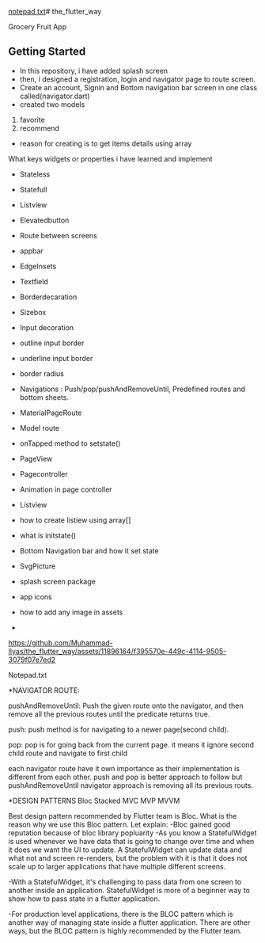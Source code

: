 [notepad.txt](https://github.com/Muhammad-Ilyas/the_flutter_way/files/13327985/notepad.txt)# the_flutter_way

Grocery Fruit App

## Getting Started

- In this repository, i have added splash screen
- then, i designed a registration, login and navigator page to route screen.
- Create an account, Signin and Bottom navigation bar screen in one class called(navigator.dart)
- created two models
1. favorite
2. recommend
- reason for creating is to get items details using array
  

What keys widgets or properties i have learned and implement
- Stateless
- Statefull
- Listview
- Elevatedbutton
- Route between screens
- appbar
- EdgeInsets
- Textfield
- Borderdecaration
- Sizebox
- Input decoration
- outline input border
- underline input border
- border radius
- Navigations : Push/pop/pushAndRemoveUntil, Predefined routes and bottom sheets.
- MaterialPageRoute
- Model route
- onTapped method to setstate()
- PageView
- Pagecontroller
- Animation in page controller
- Listview
- how to create listiew using array[]
- what is initstate()
- Bottom Navigation bar and how it set state
- SvgPicture
- splash screen package
- app icons
- how to add any image in assets

- 

https://github.com/Muhammad-Ilyas/the_flutter_way/assets/11896164/f395570e-449c-4114-9505-3079f07e7ed2


Notepad.txt

*NAVIGATOR ROUTE:

pushAndRemoveUntil:
Push the given route onto the navigator, and then remove all the previous routes until the predicate returns true.

push:
push method is for navigating to a newer page(second child).

pop:
pop is for going back from the current page. it means it ignore second child route and navigate to first child 

each navigator route have it own importance as their implementation is different from each other. 
push and pop is better approach to follow but pushAndRemoveUntil navigator approach is removing all its previous routs.


*DESIGN PATTERNS
Bloc
Stacked
MVC
MVP
MVVM

Best design pattern recommended by Flutter team is Bloc.
What is the reason why we use this Bloc pattern. Let explain:
-Bloc gained good reputation because of bloc library popluarity
-As you know a StatefulWidget is used whenever we have data that is going to change over time and when it does we want the UI to update. 
A StatefulWidget can update data and what not and screen re-renders, but the problem with it is that it
does not scale up to larger applications that have multiple different screens.

-With a StatefulWidget, it's challenging to pass data from one screen to another inside an application.
StatefulWidget is more of a beginner way to show how to pass state in a flutter application.

-For production level applications, there is the BLOC pattern which is another way of managing state inside a flutter application. 
There are other ways, but the BLOC pattern is highly recommended by the Flutter team. 



